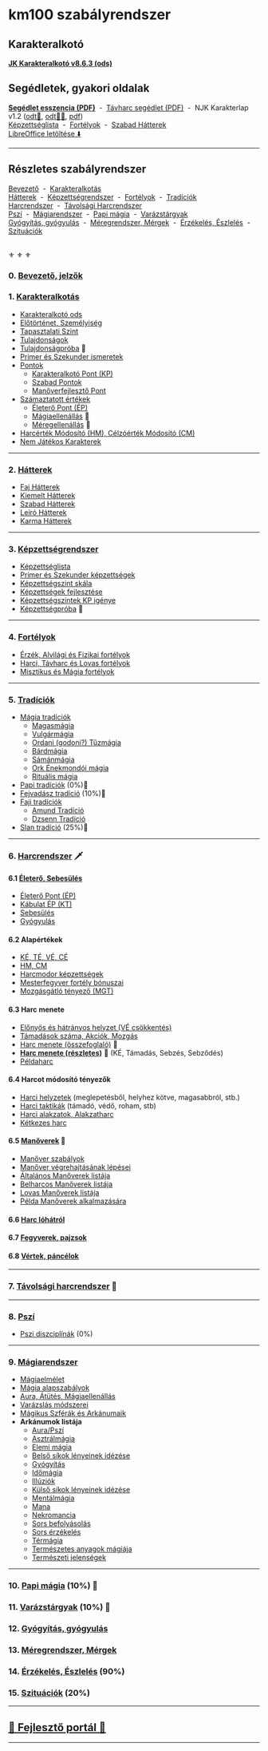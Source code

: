 # km100 szabályrendszer

## Karakteralkotó

**[JK Karakteralkotó v8.6.3 (ods)](https://github.com/kaktusztea/km100/raw/master/segedlet/karakteralkoto_v8.6.3.ods?raw=true)**

## Segédletek, gyakori oldalak

**[Segédlet esszencia (PDF)](https://github.com/kaktusztea/km100/raw/master/segedlet/km100_segedlet_ingame.pdf?raw=true)**&nbsp;&nbsp;-&nbsp;&nbsp;[Távharc segédlet (PDF)](https://github.com/kaktusztea/km100/raw/master/segedlet/km100_segedlet_tavharc.pdf?raw=true)&nbsp;&nbsp;-&nbsp;&nbsp;NJK Karakterlap v1.2 ([odt📄](https://github.com/kaktusztea/km100/raw/master/segedlet/km100_NJK_karlap_v1.2.odt?raw=true), [odt📄📄](https://github.com/kaktusztea/km100/raw/master/segedlet/km100_NJK_karlap_v1.2_ketoldalas.odt), [pdf](https://github.com/kaktusztea/km100/raw/master/segedlet/km100_NJK_karlap_v1.2.pdf?raw=true))\
[Képzettséglista](031_kepzettseglista.md) &nbsp;-&nbsp; [Fortélyok](040_fortelyok.md) &nbsp;-&nbsp; [Szabad Hátterek](023_szabad_hatterek.md)\
&#8203;<!-- markdown-link-check-disable -->[LibreOffice letöltése ⬇️](https://www.libreoffice.org/download/download/)<!-- markdown-link-check-enable --> 

---
## Részletes szabályrendszer

[Bevezető](#0-bevezet%C5%91-jelz%C5%91k) &nbsp;-&nbsp; [Karakteralkotás](#1-karakteralkot%C3%A1s)\
[Hátterek](#2-h%C3%A1tterek)  &nbsp;-&nbsp; [Képzettségrendszer](#3-k%C3%A9pzetts%C3%A9grendszer) &nbsp;-&nbsp; [Fortélyok](#4-fort%C3%A9lyok) &nbsp;-&nbsp; [Tradíciók](#5-trad%C3%ADci%C3%B3k)\
[Harcrendszer](#6-harcrendszer-%EF%B8%8F) &nbsp;-&nbsp; [Távolsági Harcrendszer](#7-t%C3%A1vols%C3%A1gi-harcrendszer-)\
[Pszí](#8-psz%C3%AD) &nbsp;-&nbsp; [Mágiarendszer](#9-m%C3%A1giarendszer) &nbsp;-&nbsp; [Papi mágia](#10-papi-m%C3%A1gia-10-) &nbsp;-&nbsp; [Varázstárgyak](#11-var%C3%A1zst%C3%A1rgyak--10-)\
[Gyógyítás, gyógyulás](#12-gy%C3%B3gy%C3%ADt%C3%A1s-gy%C3%B3gyul%C3%A1s) &nbsp;-&nbsp; [Méregrendszer, Mérgek](#13-m%C3%A9regrendszer-m%C3%A9rgek) &nbsp;-&nbsp; [Érzékelés, Észlelés](#14-%C3%A9rz%C3%A9kel%C3%A9s-%C3%A9szlel%C3%A9s-90) &nbsp;-&nbsp; [Szituációk](#15-szitu%C3%A1ci%C3%B3k-20)

<br />
⚜️ ⚜️ ⚜️

### 0. [Bevezető, jelzők](000_bevezeto.md)

### 1. [Karakteralkotás](010_karakteralkotas.md)

- [Karakteralkotó ods](011_karakteralkoto_ods.md)
- [Előtörténet, Személyiség](012_elotortenet_szemelyiseg.md)
- [Tapasztalati Szint](013_tsz_szintlepes.md)
- [Tulajdonságok](014_tulajdonsagok.md)
- [Tulajdonságpróba](015_tulajdonsagproba.md) 🎲
- [Primer és Szekunder ismeretek](016_primer_szekunder_ismeretek.md)
- [Pontok](017_00_pontok.md)
  - [Karakteralkotó Pont (KP)](017_01_kp.md)
  - [Szabad Pontok](017_02_szp.md)
  - [Manőverfejlesztő Pont](017_03_mfp.md)
- [Számaztatott értékek](018_00_szarmaztatott_ertekek.md)
  - [Életerő Pont (ÉP)](018_01_ep.md)
  - [Mágiaellenállás](018_02_magiaellenallas.md) 🎲
  - [Méregellenállás](018_03_meregellenallas.md) 🎲
- [Harcérték Módosító (HM), Célzóérték Módosító (CM)](019_hm_cm.md)
- [Nem Játékos Karakterek](019_njk.md)

---
### 2. [Hátterek](020_hattererek.md)

  - [Faj Hátterek](021_faj_hatterek.md)
  - [Kiemelt Hátterek](022_kiemelt_hatterek.md)
  - [Szabad Hátterek](023_szabad_hatterek.md)
  - [Leíró Hátterek](024_leiro_hatterek.md)
  - [Karma Hátterek](025_karma_hatterek.md)

---
### 3. [Képzettségrendszer](030_kepzettsegrendszer.md)

- [Képzettséglista](031_kepzettseglista.md)
- [Primer és Szekunder képzettségek](032_primer_szekunder_kepzettsegek.md)
- [Képzettségszint skála](033_kepzettsegszint_skala.md)
- [Képzettségek fejlesztése](034_kepzettsegek_fejlesztese.md)
- [Képzettségszintek KP igénye](035_kepzettsegszintek_kp_igenye.md)
- [Képzettségpróba](036_kepzettsegproba.md) 🎲

---
### 4. [Fortélyok](040_fortelyok.md)

  - [Érzék, Alvilági és Fizikai fortélyok](041_altalanos_fortelyok.md)
  - [Harci, Távharc és Lovas fortélyok](042_harci_fortelyok.md)
  - [Misztikus és Mágia fortélyok](043_misztikus_magia_fortelyok.md)

---
### 5. [Tradíciók](050_tradiciok.md)

- [Mágia tradíciók](051_00_magia_tradiciok.md)
  -  [Magasmágia](051_01_magasmagia.md)
  - [Vulgármágia](051_02_vulgarmagia.md)
  - [Ordani (godoni?) Tűzmágia](051_03_ordani_tuzmagia.md)
  - [Bárdmágia](051_04_bardmagia.md)
  - [Sámánmágia](051_05_samanmagia.md)
  - [Ork Énekmondói mágia](051_06_ork_enekmondoi_magia.md)
  - [Rituális mágia](051_07_ritualis_magia.md)
- [Papi tradíciók](052_00_papi_tradiciok.md) (0%)🚧
- [Fejvadász tradíció](053_fejvadasz_tradicio.md) (10%)🚧
- [Faji tradíciók](054_00_faji_tradiciok.md)
   - [Amund Tradíció](054_02_amund_tradicio.md)
   - [Dzsenn Tradíció](054_01_dzsenn_tradicio.md)
- [Slan tradíció](055_slan_tradicio.md) (25%)🚧

---
### 6. [Harcrendszer](060_00_harcrendszer.md) 🗡️

#### 6.1 [Életerő, Sebesülés](061_00_eletero.md)

- [Életerő Pont (ÉP)](061_01_eletero_pont.md)
- [Kábulat ÉP (KT)](061_02_kabulat_ep.md)
- [Sebesülés](061_03_sebesules.md)
- [Gyógyulás](061_04_gyogyulas.md)

#### 6.2 Alapértékek

- [KÉ, TÉ, VÉ, CÉ](062_01_ke_te_ve_ce.md)
- [HM, CM](062_02_hm_cm.md)
- [Harcmodor képzettségek](062_03_harcmodor_kepzettsegek.md)
- [Mesterfegyver fortély bónuszai](062_04_mesterfegyver.md)
- [Mozgásgátló tényező (MGT)](062_05_mgt.md)

#### 6.3 Harc menete

- [Előnyös és hátrányos helyzet (VÉ csökkentés)](063_01_elonyos_hatranyos_helyzet.md)
- [Támadások száma, Akciók, Mozgás](063_02_tamadasok_szama__akcio__mozgas.md)
- [Harc menete (összefoglaló)](063_03_harc_menete_osszefoglalas.md) 🎲
- **[Harc menete (részletes)](063_04_harc_menete_reszletes.md)** 🎲 (KÉ, Támadás, Sebzés, Sebződés)
- [Példaharc](063_05_peldaharc.md)

#### 6.4 Harcot módosító tényezők

- [Harci helyzetek](064_01_harci_helyzetek.md) (meglepetésből, helyhez kötve, magasabbról, stb.)
- [Harci taktikák](064_02_harci_taktikak.md) (támadó, védő, roham, stb)
- [Harci alakzatok, Alakzatharc](064_03_harci_alakzatok.md)
- [Kétkezes harc](064_04_ketkezes_harc.md)

#### 6.5 [Manőverek](065_00_manoverek.md) 🎲

- [Manőver szabályok](065_01_manover_szabalyok.md)
- [Manőver végrehajtásának lépései](065_02_manover_vegbevitele.md)
- [Általános Manőverek listája](065_03_altalanos_manoverek.md)
- [Belharcos Manőverek listája](065_04_belharcos_manoverek.md)
- [Lovas Manőverek listája](065_05_lovas_manoverek.md)
- [Példa Manőverek alkalmazására](065_06_pelda_manover_alkalmazasara.md)

#### 6.6 [Harc lóhátról](066_harc_lohatrol.md)

#### 6.7 [Fegyverek, pajzsok](067_fegyverek.md)
#### 6.8 [Vértek, páncélok](068_vertek_pancelok.md)

---
### 7. [Távolsági harcrendszer](070_tavolsagi_harc.md) 🏹

---
### 8. [Pszí](080_pszi.md)

- [Pszi diszciplínák](081_pszi_diszciplinak.md) (0%)

---
### 9. [Mágiarendszer](090_magiarendszer.md)
- [Mágiaelmélet](091_magiaelmelet.md)
- [Mágia alapszabályok](092_magia_alapszabalyok.md)
- [Aura, Átütés, Mágiaellenállás](094_aura_atutes_magiaellenallas.md)
- [Varázslás módszerei](095_varazslas_modszerei.md)
- [Mágikus Szférák és Arkánumaik](096_magikus_szferak_arkanumok.md)
- **Arkánumok listája**
  - [Aura/Pszí](magia.arkanumok/aura_pszi.md)
  - [Asztrálmágia](magia.arkanumok/asztralmagia.md)
  - [Elemi mágia](magia.arkanumok/elemi_magia.md)
  - [Belső síkok lényeinek idézése](magia.arkanumok/idezes.belso.sikok.md)
  - [Gyógyítás](magia.arkanumok/gyogyitas.md)
  - [Időmágia](magia.arkanumok/idomagia.md)
  - [Illúziók](magia.arkanumok/illuziok.md)
  - [Külső síkok lényeinek idézése](magia.arkanumok/idezes.kulso.sikok.md)
  - [Mentálmágia](magia.arkanumok/mentalmagia.md)
  - [Mana](magia.arkanumok/mana.md)
  - [Nekromancia](magia.arkanumok/nekromancia.md)
  - [Sors befolyásolás](magia.arkanumok/sors.befolyasolas.md)
  - [Sors érzékelés](magia.arkanumok/sors.erzekeles.md)
  - [Térmágia](magia.arkanumok/termagia.md)
  - [Természetes anyagok mágiája](magia.arkanumok/termeszetes.anyagok.magiaja.md)
  - [Természeti jelenségek](magia.arkanumok/termeszeti.jelensegek.md)

---
### 10. [Papi mágia](100_papimagia.md) (10%) 🚧

### 11. [Varázstárgyak](110_varazstargyak.md)  (10%) 🚧

### 12. [Gyógyítás, gyógyulás](120_gyogyitas_gyogyulas.md)

### 13. [Méregrendszer, Mérgek](130_meregrendszer.md)

### 14. [Érzékelés, Észlelés](140_erzekeles_eszleles.md) (90%)

### 15. [Szituációk](150_szituaciok.md) (20%)

---
## [🚧 Fejlesztő portál 🚧](https://github.com/kaktusztea/km100/wiki)

---
